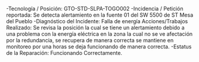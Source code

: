 -Tecnología / Posición: GTO-STD-SLPA-TOGO002
-Incidencia / Petición reportada: Se detecta alertamiento en la fuente 01 del SW 5500 de ST Mesa del Pueblo
-Diagnóstico del Incidente: Falla de energía
Acciones/Trabajos Realizado: Se revisa la posición la cual se tiene un alertamiento debido a una problema con la energía eléctrica en la zona la cual no se ve afectación por la redundancia, se recupera de manera correcta se mantiene en monitoreo por una horas se deja funcionando de manera correcta.
-Estatus de la Reparación: Funcionando Correctamente.